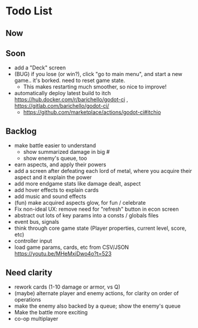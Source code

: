 # Todo List

## Now

## Soon

- add a "Deck" screen
- (BUG) if you lose (or win?), click "go to main menu", and start a new game.. it's borked. need to reset game state.
  - This makes restarting much smoother, so nice to improve!
- automatically deploy latest build to itch  https://hub.docker.com/r/barichello/godot-ci , https://gitlab.com/barichello/godot-ci/
  - https://github.com/marketplace/actions/godot-ci#itchio

## Backlog

- make battle easier to understand
  - show summarized damage in big #
  - show enemy's queue, too
- earn aspects, and apply their powers
- add a screen after defeating each lord of metal, where you acquire their aspect and it explain the power
- add more endgame stats like damage dealt, aspect
- add hover effects to explain cards
- add music and sound effects
- (fun) make acquired aspects glow, for fun / celebrate
- Fix non-ideal UX:  remove need for "refresh" button in econ screen
- abstract out lots of key params into a consts / globals files
- event bus, signals
- think through core game state (Player properties, current level, score, etc)
- controller input
- load game params, cards, etc from CSV/JSON https://youtu.be/MHeMxiDwo4o?t=523

## Need clarity

- rework cards (1-10 damage or armor, vs Q)
- (maybe) alternate player and enemy actions, for clarity on order of operations
- make the enemy also backed by a queue; show the enemy's queue
- Make the battle more exciting
- co-op multiplayer

